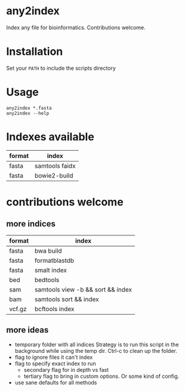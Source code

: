 # any2index

Index any file for bioinformatics.
Contributions welcome.

# Installation

Set your `PATH` to include the scripts directory

# Usage

    any2index *.fasta
    any2index --help

# Indexes available

| format | index |
|--------|-------|
| fasta  | samtools faidx |
| fasta  | bowie2-build |

# contributions welcome

## more indices

| format | index |
|--------|-------|
| fasta  | bwa build |
| fasta  | formatblastdb |
| fasta  | smalt index |
| bed | bedtools |
| sam  | samtools view -b && sort && index |
| bam  | samtools sort && index |
| vcf.gz | bcftools index |

## more ideas

* temporary folder with all indices
Strategy is to run this script in the background while using the temp dir. 
Ctrl-c to clean up the folder. 
* flag to ignore files it can't index
* flag to specify exact index to run
  * secondary flag for in depth vs fast
  * tertiary flag to bring in custom options.
    Or some kind of config. 
* use sane defaults for all methods
